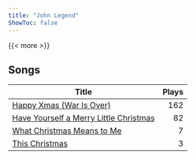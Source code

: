 ```yaml
---
title: "John Legend"
ShowToc: false
---
```


{{< more >}}

## Songs
Title | Plays 
----- | -----: 
[Happy Xmas (War Is Over)](/songs/happy-xmas-war-is-over) | 162
[Have Yourself a Merry Little Christmas](/songs/have-yourself-a-merry-little-christmas) | 82
[What Christmas Means to Me](/songs/what-christmas-means-to-me) | 7
[This Christmas](/songs/this-christmas) | 3

